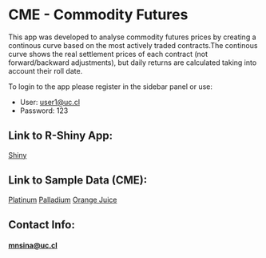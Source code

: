 # CME - Commodity Futures
This app was developed to analyse commodity futures prices by creating a continous curve based on the most actively traded contracts.The continous curve shows the real settlement prices of each contract (not forward/backward adjustments), but daily returns are calculated taking into account their roll date. 

To login to the app please register in the sidebar panel or use:
- User: user1@uc.cl
- Password: 123
## Link to R-Shiny App:
[Shiny](https://mnsina.shinyapps.io/CME-Futures/?_ga=2.101551046.672405092.1636080722-1773262265.1633993439)
## Link to Sample Data (CME):
[Platinum](https://www.dropbox.com/sh/5e1ob11okdgz92n/AABy9KXik3UrGpSy2Ufp_1k4a?dl=0)
[Palladium](https://www.dropbox.com/sh/bpfwa7uustap124/AADHSTrEC_cktJsa7LpkiBOta?dl=0)
[Orange Juice](https://www.dropbox.com/sh/kqcrjbg40h2tb6k/AABZ86KPYDVnP-PZFSlWTtjQa?dl=0)
## Contact Info:
#### mnsina@uc.cl
